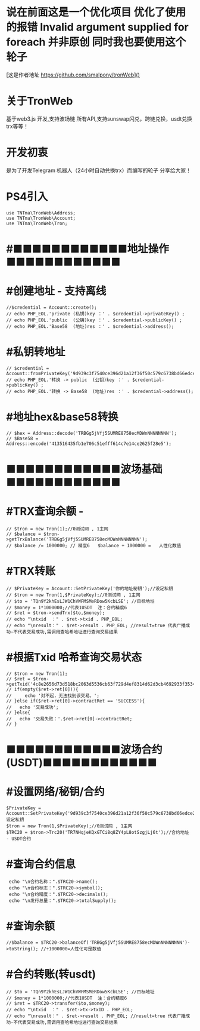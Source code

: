# 说在前面这是一个优化项目 优化了使用的报错 Invalid argument supplied for foreach 并非原创 同时我也要使用这个轮子

[这是作者地址 https://github.com/smalpony/tronWeb]()

# 关于TronWeb
基于web3.js 开发,支持波场链 所有API,支持sunswap闪兑，跨链兑换，usdt兑换trx等等！

# 开发初衷
是为了开发Telegram 机器人（24小时自动兑换trx）而编写的轮子 分享给大家！
 
# PS4引入
	use TNTma\TronWeb\Address;
	use TNTma\TronWeb\Account;
	use TNTma\TronWeb\Tron;



# #■■■■■■■■■■■■地址操作■■■■■■■■■■■■ 

# #创建地址 - 支持离线
	//$credential = Account::create();  
	// echo PHP_EOL.'private (私钥)key ：' . $credential->privateKey() ; 
	// echo PHP_EOL.'public  (公钥)key ：' . $credential->publicKey() ; 
	// echo PHP_EOL.'Base58  (地址)res ：' . $credential->address();

# #私钥转地址
	// $credential = Account::fromPrivateKey('9d939c3f7540ce396d21a12f36f50c579c6738bd66edce2718c378216e8044d3');
	// echo PHP_EOL.'转换 -> public  (公钥)key ：' . $credential->publicKey() ; 
	// echo PHP_EOL.'转换 -> Base58  (地址)res ：' . $credential->address();


# #地址hex&base58转换
	// $hex = Address::decode('TRBGg5jVfj5SUMRE8758ecMDWnNNNNNNNN');
	// $Base58 = Address::encode('413516435fb1e706c51efff614c7e14ce2625f28e5'); 




# ■■■■■■■■■■■■波场基础■■■■■■■■■■■■ 

# #TRX查询余额 -  
	// $tron = new Tron(1);//0测试网 , 1主网
	// $balance = $tron->getTrxBalance('TRBGg5jVfj5SUMRE8758ecMDWnNNNNNNNN');  
	// $balance /= 1000000; // 精度6   $balance ÷ 1000000 =   人性化数值



# #TRX转账
	// $PrivateKey = Account::SetPrivateKey('你的地址秘钥');//设定私钥 
	// $tron = new Tron(1,$PrivateKey);//0测试网 , 1主网 
	// $to = 'TQn9Y2khEsLJW1ChVWFMSMeRDow5KcbLSE'; //目标地址
	// $money = 1*1000000;//代表1USDT  注：合约精度6  
	// $ret = $tron->sendTrx($to,$money);  
	// echo "\ntxid  ：" . $ret->txid . PHP_EOL;
	// echo "\nresult：" . $ret->result . PHP_EOL; //result=true 代表广播成功-不代表交易成功,需调用查哈希地址进行查询交易结果


# #根据Txid 哈希查询交易状态
	// $tron = new Tron(1);
	// $ret = $tron->getTxid('4c8e2656d73d518bc2063d5536cb63f729d4ef8314d62d3cb4692933f3534ab3'); 
	// if(empty($ret->ret[0])){
	//     echo '对不起，无法找到该交易。';  
	// }else if($ret->ret[0]->contractRet == 'SUCCESS'){
	//   echo '交易成功'; 
	// }else{
	//   echo '交易失败：'.$ret->ret[0]->contractRet;  
	// }



# ■■■■■■■■■■■■波场合约(USDT)■■■■■■■■■■■■ 

# #设置网络/秘钥/合约
	$PrivateKey = Account::SetPrivateKey('9d939c3f7540ce396d21a12f36f50c579c6738bd66edce2718c378216e8044d3');//设定私钥 
	$tron = new Tron(1,$PrivateKey);//0测试网 , 1主网
	$TRC20 = $tron->Trc20('TR7NHqjeKQxGTCi8q8ZY4pL8otSzgjLj6t');//合约地址 - USDT合约


# #查询合约信息
	 echo "\n合约名称：".$TRC20->name();
	 echo "\n合约标志：".$TRC20->symbol();
	 echo "\n合约精度：".$TRC20->decimals();
	 echo "\n发行总量：".$TRC20->totalSupply();



# #查询余额
	//$balance = $TRC20->balanceOf('TRBGg5jVfj5SUMRE8758ecMDWnNNNNNNNN')->toString(); //÷1000000=人性化可是数值



# #合约转账(转usdt)
	// $to = 'TQn9Y2khEsLJW1ChVWFMSMeRDow5KcbLSE'; //目标地址
	// $money = 1*1000000;//代表1USDT  注：合约精度6  
	// $ret = $TRC20->transfer($to,$money);
	// echo "\ntxid  ：" . $ret->tx->txID . PHP_EOL;
	// echo "\nresult：" . $ret->result . PHP_EOL; //result=true 代表广播成功-不代表交易成功,需调用查哈希地址进行查询交易结果
	
	